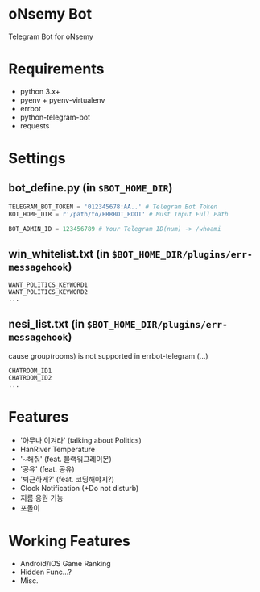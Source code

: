 oNsemy Bot
===========
Telegram Bot for oNsemy

# Requirements

* python 3.x+
* pyenv + pyenv-virtualenv
* errbot
* python-telegram-bot
* requests

# Settings

## bot_define.py (in `$BOT_HOME_DIR`)

```python
TELEGRAM_BOT_TOKEN = '012345678:AA..' # Telegram Bot Token
BOT_HOME_DIR = r'/path/to/ERRBOT_ROOT' # Must Input Full Path

BOT_ADMIN_ID = 123456789 # Your Telegram ID(num) -> /whoami
```

## win_whitelist.txt (in `$BOT_HOME_DIR/plugins/err-messagehook`)

```
WANT_POLITICS_KEYWORD1
WANT_POLITICS_KEYWORD2
...
```

## nesi_list.txt (in `$BOT_HOME_DIR/plugins/err-messagehook`)

cause group(rooms) is not supported in errbot-telegram (...)

```
CHATROOM_ID1
CHATROOM_ID2
...
```

# Features

* '아무나 이겨라' (talking about Politics)
* HanRiver Temperature
* '~해줘' (feat. 블랙워그레이몬)
* '공유' (feat. 공유)
* '퇴근하게?' (feat. 코딩해야지?)
* Clock Notification (+Do not disturb)
* 지름 응원 기능
* 포돌이

# Working Features

* Android/iOS Game Ranking
* Hidden Func...?
* Misc.
